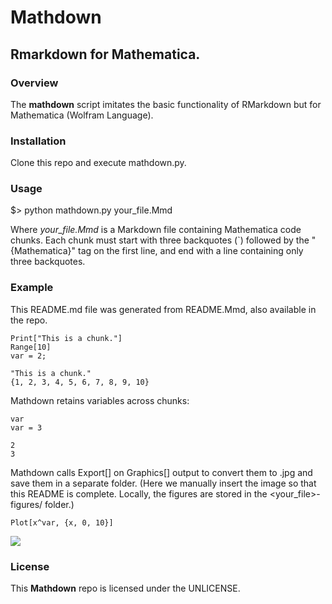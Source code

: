 # Mathdown
## Rmarkdown for Mathematica.


### Overview
The **mathdown** script imitates the basic functionality of RMarkdown but for Mathematica (Wolfram Language).


### Installation
Clone this repo and execute mathdown.py.


### Usage
$> python mathdown.py your_file.Mmd

Where *your_file.Mmd* is a Markdown file containing Mathematica code chunks. Each chunk
must start with three backquotes (`) followed by the "{Mathematica}" tag on the first
line, and end with a line containing only three backquotes.


### Example
This README.md file was generated from README.Mmd, also available in the repo.

```{Mathematica}
Print["This is a chunk."]
Range[10]
var = 2;
```

```
"This is a chunk."
{1, 2, 3, 4, 5, 6, 7, 8, 9, 10}
```


Mathdown retains variables across chunks:


```{Mathematica}
var
var = 3
```

```
2
3
```


Mathdown calls Export[] on Graphics[] output to convert them to .jpg and save them in a
separate folder. (Here we manually insert the image so that this README is
complete. Locally, the figures are stored in the <your_file>-figures/ folder.)


```{Mathematica}
Plot[x^var, {x, 0, 10}]
```

![]("README-figures/chunk-2-1.jpg")




### License
This **Mathdown** repo is licensed under the UNLICENSE.
